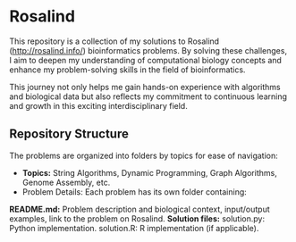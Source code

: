 # Rosalind

This repository is a collection of my solutions to Rosalind (http://rosalind.info/) bioinformatics problems. By solving these challenges, I aim to deepen my understanding of computational biology concepts and enhance my problem-solving skills in the field of bioinformatics.

This journey not only helps me gain hands-on experience with algorithms and biological data but also reflects my commitment to continuous learning and growth in this exciting interdisciplinary field.

## Repository Structure

The problems are organized into folders by topics for ease of navigation:

- **Topics:** String Algorithms, Dynamic Programming, Graph Algorithms, Genome Assembly, etc.
- Problem Details:
Each problem has its own folder containing:

**README.md:** Problem description and biological context, input/output examples, link to the problem on Rosalind.
**Solution files:** solution.py: Python implementation.
                solution.R: R implementation (if applicable).

  
                

